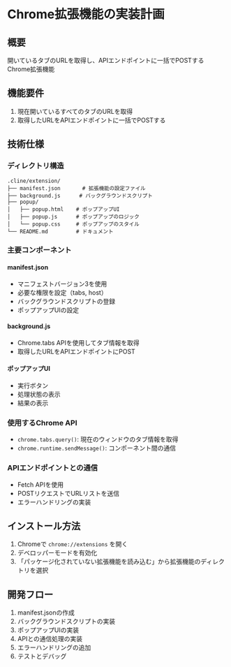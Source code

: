 # Chrome拡張機能の実装計画

## 概要
開いているタブのURLを取得し、APIエンドポイントに一括でPOSTする Chrome拡張機能

## 機能要件
1. 現在開いているすべてのタブのURLを取得
2. 取得したURLをAPIエンドポイントに一括でPOSTする

## 技術仕様

### ディレクトリ構造
```
.cline/extension/
├── manifest.json       # 拡張機能の設定ファイル
├── background.js      # バックグラウンドスクリプト
├── popup/
│   ├── popup.html    # ポップアップUI
│   ├── popup.js      # ポップアップのロジック
│   └── popup.css     # ポップアップのスタイル
└── README.md         # ドキュメント
```

### 主要コンポーネント

#### manifest.json
- マニフェストバージョン3を使用
- 必要な権限を設定（tabs, host）
- バックグラウンドスクリプトの登録
- ポップアップUIの設定

#### background.js
- Chrome.tabs APIを使用してタブ情報を取得
- 取得したURLをAPIエンドポイントにPOST

#### ポップアップUI
- 実行ボタン
- 処理状態の表示
- 結果の表示

### 使用するChrome API
- `chrome.tabs.query()`: 現在のウィンドウのタブ情報を取得
- `chrome.runtime.sendMessage()`: コンポーネント間の通信

### APIエンドポイントとの通信
- Fetch APIを使用
- POSTリクエストでURLリストを送信
- エラーハンドリングの実装

## インストール方法
1. Chromeで `chrome://extensions` を開く
2. デベロッパーモードを有効化
3. 「パッケージ化されていない拡張機能を読み込む」から拡張機能のディレクトリを選択

## 開発フロー
1. manifest.jsonの作成
2. バックグラウンドスクリプトの実装
3. ポップアップUIの実装
4. APIとの通信処理の実装
5. エラーハンドリングの追加
6. テストとデバッグ